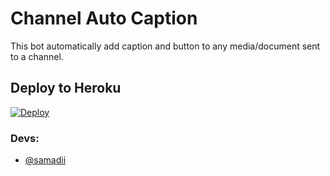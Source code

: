 # Channel Auto Caption 

This bot automatically add caption and button to any media/document sent to a channel.

## Deploy to Heroku

[![Deploy](https://www.herokucdn.com/deploy/button.svg)](https://heroku.com/deploy?template=https://github.com/Thepan808/ChannelAutoCaption)


### Devs: 
- [@samadii](https://github.com/samadii)
